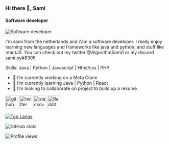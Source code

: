 ### Hi there 👋, Sami
#### Software developer
![Software developer](https://p.favim.com/orig/2018/12/06/banner-tumblr-space-Favim.com-6625427.png)

I'm sami from the netherlands and i'am a software developer. I really enjoy learning new languages and frameworks like java and python, and stuff like reactJS. You can check out my twitter @AlgorithmSami1 or my discord sami.py#8305

Skills: Java | Python | Javascript | Html/css | PHP

- 🔭 I’m currently working on a Meta Clone 
- 🌱 I’m currently learning Java | Python | React 
- 👯 I’m looking to collaborate on project to build up a resume 


[<img src='https://cdn.jsdelivr.net/npm/simple-icons@3.0.1/icons/github.svg' alt='github' height='40'>](https://github.com/samigitt)  [<img src='https://cdn.jsdelivr.net/npm/simple-icons@3.0.1/icons/twitter.svg' alt='twitter' height='40'>](https://twitter.com/@AlgorithmSami1)  [<img src='https://cdn.jsdelivr.net/npm/simple-icons@3.0.1/icons/stackoverflow.svg' alt='stackoverflow' height='40'>](https://stackoverflow.com/users/samigitt)  [<img src='https://cdn.jsdelivr.net/npm/simple-icons@3.0.1/icons/reddit.svg' alt='Reddit' height='40'>](https://www.reddit.com/user/samiswe)  

[![Top Langs](https://github-readme-stats.vercel.app/api/top-langs/?username=samigitt)](https://github.com/anuraghazra/github-readme-stats)

![GitHub stats](https://github-readme-stats.vercel.app/api?username=samigitt&show_icons=true)  

![Profile views](https://gpvc.arturio.dev/samigitt)  
